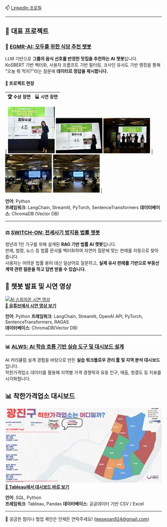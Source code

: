 📫 [LinkedIn 프로필](https://www.linkedin.com/in/leeseo/)  

---

## 🚀 대표 프로젝트

### 🥗 [EGMR-AI: 모두를 위한 식당 추천 챗봇](https://github.com/leestand/EGMR-AI)
LLM 기반으로 **그룹의 음식 선호를 반영한 맛집을 추천하는 AI 챗봇**입니다.  
KoSBERT 기반 벡터화, 사용자 프롬프트 기반 필터링, 코사인 유사도 기반 랭킹을 통해  
"오늘 뭐 먹지?"라는 질문에 **데이터로 정답을 제시합니다.**

#### 📸 프로젝트 현장
| 🏆 수상 장면 | 💻 시연 장면 |
|--------------|----------------|
| 
<img src="https://raw.githubusercontent.com/leestand/EGMR-AI/main/images/presentation_day_1.jpg" width="150"/>
<img src="https://raw.githubusercontent.com/leestand/EGMR-AI/main/images/presentation_day_2.jpg" width="150"/>
<img src="https://raw.githubusercontent.com/leestand/EGMR-AI/main/images/presentation_day_3.jpg" width="150"/>
| 
<img src="https://raw.githubusercontent.com/leestand/EGMR-AI/main/images/demo_1.jpg" width="150"/>
<img src="https://raw.githubusercontent.com/leestand/EGMR-AI/main/images/demo_2.jpg" width="150"/>
|

**언어**: Python  
**프레임워크**: LangChain, Streamlit, PyTorch, SentenceTransformers
**데이터베이스**: ChromaDB (Vector DB)  

---

### ⚖️ [SWITCH-ON: 전세사기 방지용 법률 챗봇](https://github.com/leestand/SWITCH-ON)
청년과 1인 가구를 위해 설계된 **RAG 기반 법률 AI 챗봇**입니다.  
판례, 법령, 뉴스 등 법률 문서를 벡터화하여 자연어 질문에 맞는 판례를 자동으로 찾아줍니다.  
사용자는 어려운 법률 용어 대신 일상어로 질문하고, **실제 유사 판례를 기반으로 부동산 계약 관련 질문을 하고 답변 받을 수 있습니다.**

## 🎥 챗봇 발표 및 시연 영상

[![AI 스위치온 시연 영상](https://img.youtube.com/vi/4jeZ1oXFj5Q/0.jpg)](https://youtu.be/4jeZ1oXFj5Q?feature=shared)  
**[🔗 유튜브에서 시연 영상 보기](https://youtu.be/4jeZ1oXFj5Q?feature=shared)**

**언어**: Python
**프레임워크**: LangChain, Streamlit, OpenAI API, PyTorch, SentenceTransformers, RAGAS    
**데이터베이스**: ChromaDB(Vector DB)  

---

### 📊 [ALWS: AI 학습 흐름 기반 실습 도구 및 대시보드 설계](https://github.com/leestand/ALWS)
AI 커리큘럼 설계 경험을 바탕으로 만든 **실습 워크플로우 관리 툴 및 지역 분석 대시보드**입니다.  
착한가격업소 데이터를 활용해 지역별 가격 경쟁력과 유동 인구, 매출, 청결도 등 지표를 시각화합니다.

## 📊 착한가격업소 대시보드

[![광진구 착한가격업소 Tableau 대시보드](https://raw.githubusercontent.com/leestand/ALWS/main/dashboard_sample.jpg)](https://public.tableau.com/app/profile/seungwoo.lee5575/viz/_17460765514420/1_1)
**[🔗 Tableau에서 대시보드 바로 보기](https://public.tableau.com/app/profile/seungwoo.lee5575/viz/_17460765514420/1_1)**

**언어**: SQL, Python  
**프레임워크**: Tableau, Pandas
**데이터베이스**: 공공데이터 기반 CSV / Excel  

---


👀 궁금한 점이나 협업 제안은 언제든 연락주세요! (leeseoan924@gmail.com)

